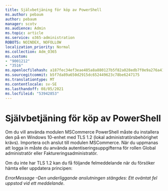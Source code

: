 ```yaml
---
title: Självbetjäning för köp av PowerShell
ms.author: pebaum
author: pebaum
manager: scotv
ms.audience: Admin
ms.topic: article
ms.service: o365-administration
ROBOTS: NOINDEX, NOFOLLOW
localization_priority: Normal
ms.collection: Adm_O365
ms.custom:
- "9001212"
- "3516"
ms.openlocfilehash: a187fec34ef3eae485a8a880127b5f82a028edb7f0e9a276a41b5e33cad25ead
ms.sourcegitcommit: b5f7da89a650d2915dc652449623c78be6247175
ms.translationtype: MT
ms.contentlocale: sv-SE
ms.lasthandoff: 08/05/2021
ms.locfileid: "53942853"
---
```

# <a name="self-service-purchase-of-powershell"></a>Självbetjäning för köp av PowerShell

Om du vill använda modulen MSCommerce PowerShell måste du installera den på en Windows 10-enhet med TLS 1.2 (lokal administratörsbehörighet krävs).  Importera och anslut till modulen MSCommerce.  När du uppmanas att logga in måste du använda autentiseringsuppgifterna för rollen Global administratör eller Faktureringsadministratör.  

Om du inte har TLS 1.2 kan du få följande felmeddelande när du försöker hämta eller uppdatera principen:

*ErrorMessage –Den underliggande anslutningen stängdes: Ett oväntat fel uppstod vid ett meddelande*.



